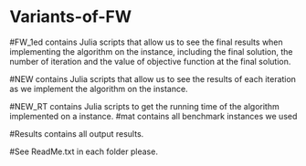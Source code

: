 # Variants-of-FW

#FW_1ed contains Julia scripts that allow us to see the final results when implementing the algorithm on the instance, including the final solution,  the number of iteration and the value of objective function at the final solution.

#NEW contains Julia scripts that allow us to see the results of each iteration as we implement the algorithm on the instance.

#NEW_RT  contains Julia scripts to get the running time of the algorithm implemented on a instance.
#mat contains all benchmark instances we used

#Results contains all output results.

#See ReadMe.txt in each folder please.
